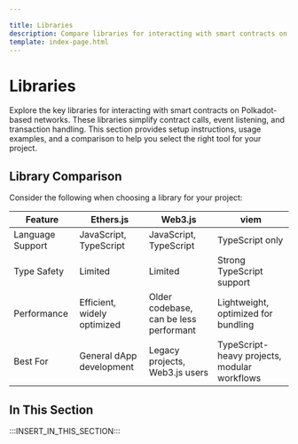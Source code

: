 ```yaml
---

title: Libraries
description: Compare libraries for interacting with smart contracts on Polkadot, including Ethers.js, Web3.js, viem, and their key differences.
template: index-page.html
---
```


# Libraries

Explore the key libraries for interacting with smart contracts on Polkadot-based networks. These libraries simplify contract calls, event listening, and transaction handling. This section provides setup instructions, usage examples, and a comparison to help you select the right tool for your project.

## Library Comparison

Consider the following when choosing a library for your project:

| Feature          | Ethers.js                   | Web3.js                                | viem                                         |
| ---------------- | --------------------------- | -------------------------------------- | -------------------------------------------- |
| Language Support | JavaScript, TypeScript      | JavaScript, TypeScript                 | TypeScript only                              |
| Type Safety      | Limited                     | Limited                                | Strong TypeScript support                    |
| Performance      | Efficient, widely optimized | Older codebase, can be less performant | Lightweight, optimized for bundling          |
| Best For         | General dApp development    | Legacy projects, Web3.js users         | TypeScript-heavy projects, modular workflows |

## In This Section

:::INSERT_IN_THIS_SECTION:::